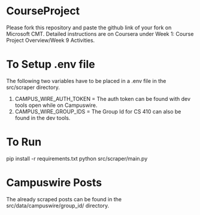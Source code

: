 # CourseProject

Please fork this repository and paste the github link of your fork on Microsoft CMT. Detailed instructions are on Coursera under Week 1: Course Project Overview/Week 9 Activities.


# To Setup .env file
The following two variables have to be placed in a .env file in the src/scraper directory. 
1. CAMPUS_WIRE_AUTH_TOKEN
 = The auth token can be found with dev tools open while on Campuswire.
2. CAMPUS_WIRE_GROUP_IDS
 = The Group Id for CS 410 can also be found in the dev tools.

# To Run
pip install -r requirements.txt
python src/scraper/main.py

# Campuswire Posts
The already scraped posts can be found in the src/data/campuswire/group_id/ directory.
